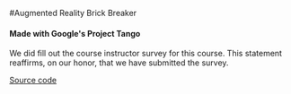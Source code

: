 #Augmented Reality Brick Breaker
#### Made with Google's Project Tango

We did fill out the course instructor survey for this course. This statement reaffirms, on our honor, that we have submitted the survey.

[Source code](https://github.com/kirmani/tango-brick-breaker)

